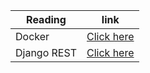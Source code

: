 
|Reading |link|
|----|----|
| Docker | [Click here](read311.md)|
| Django REST | [Click here](read312.md)|